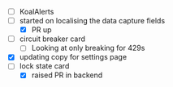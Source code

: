 * [ ] KoalAlerts
* [ ] started on localising the data capture fields
  * [x] PR up
* [ ] circuit breaker card
  * [ ] Looking at only breaking for 429s
* [x] updating copy for settings page
* [ ] lock state card
  * [x] raised PR in backend
